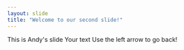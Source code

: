 ```yaml
---
layout: slide
title: "Welcome to our second slide!"
---
```


This is Andy's slide
Your text
Use the left arrow to go back!
